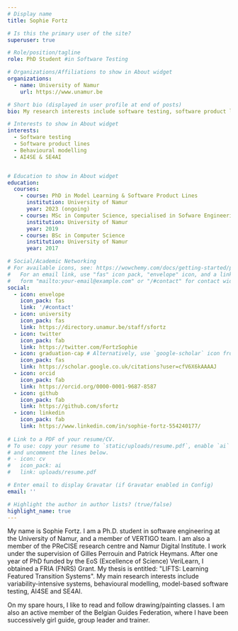 ```yaml
---
# Display name
title: Sophie Fortz

# Is this the primary user of the site?
superuser: true

# Role/position/tagline
role: PhD Student #in Software Testing

# Organizations/Affiliations to show in About widget
organizations:
  - name: University of Namur
    url: https://www.unamur.be

# Short bio (displayed in user profile at end of posts)
bio: My research interests include software testing, software product lines and behavioural modeling.

# Interests to show in About widget
interests:
  - Software testing
  - Software product lines
  - Behavioural modelling
  - AI4SE & SE4AI


# Education to show in About widget
education:
  courses:
    - course: PhD in Model Learning & Software Product Lines
      institution: University of Namur
      year: 2023 (ongoing)
    - course: MSc in Computer Science, specialised in Sofware Engineering
      institution: University of Namur
      year: 2019
    - course: BSc in Computer Science
      institution: University of Namur
      year: 2017

# Social/Academic Networking
# For available icons, see: https://wowchemy.com/docs/getting-started/page-builder/#icons
#   For an email link, use "fas" icon pack, "envelope" icon, and a link in the
#   form "mailto:your-email@example.com" or "/#contact" for contact widget.
social:
  - icon: envelope
    icon_pack: fas
    link: '/#contact'
  - icon: university
    icon_pack: fas
    link: https://directory.unamur.be/staff/sfortz
  - icon: twitter
    icon_pack: fab
    link: https://twitter.com/FortzSophie
  - icon: graduation-cap # Alternatively, use `google-scholar` icon from `ai` icon pack
    icon_pack: fas
    link: https://scholar.google.co.uk/citations?user=cfV6X6kAAAAJ
  - icon: orcid
    icon_pack: fab
    link: https://orcid.org/0000-0001-9687-8587
  - icon: github
    icon_pack: fab
    link: https://github.com/sfortz
  - icon: linkedin
    icon_pack: fab
    link: https://www.linkedin.com/in/sophie-fortz-554240177/
    
# Link to a PDF of your resume/CV.
# To use: copy your resume to `static/uploads/resume.pdf`, enable `ai` icons in `params.toml`,
# and uncomment the lines below.
# - icon: cv
#   icon_pack: ai
#   link: uploads/resume.pdf

# Enter email to display Gravatar (if Gravatar enabled in Config)
email: ''

# Highlight the author in author lists? (true/false)
highlight_name: true
---
```

My name is Sophie Fortz. I am a Ph.D. student in software engineering at the University of Namur, and a member of VERTIGO team. I am also a member of the PReCISE research centre and Namur Digital Institute. I work under the supervision of Gilles Perrouin and Patrick Heymans. After one year of PhD funded by the EoS (Excellence of Science) VeriLearn, I obtained a FRIA (FNRS) Grant. My thesis is entitled: "LIFTS: Learning Featured Transition Systems". My main research interests include variability-intensive systems, behavioural modelling, model-based software testing, AI4SE and SE4AI.

On my spare hours, I like to read and follow drawing/painting classes. I am also an active member of the Belgian Guides Federation, where I have been successively girl guide, group leader and trainer.
